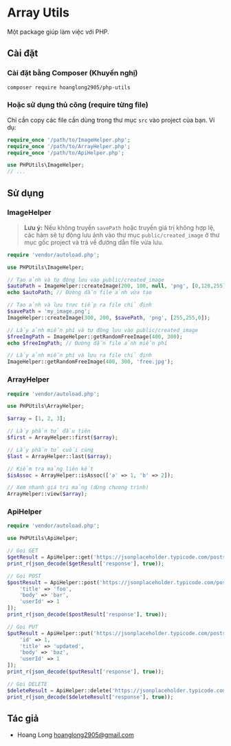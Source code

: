 # Array Utils

Một package giúp làm việc với PHP.

## Cài đặt

### Cài đặt bằng Composer (Khuyến nghị)

```bash
composer require hoanglong2905/php-utils
```

### Hoặc sử dụng thủ công (require từng file)

Chỉ cần copy các file cần dùng trong thư mục `src` vào project của bạn. Ví dụ:

```php
require_once '/path/to/ImageHelper.php';
require_once '/path/to/ArrayHelper.php';
require_once '/path/to/ApiHelper.php';

use PHPUtils\ImageHelper;
// ...
```

## Sử dụng

### ImageHelper

> **Lưu ý:** Nếu không truyền `savePath` hoặc truyền giá trị không hợp lệ, các hàm sẽ tự động lưu ảnh vào thư mục `public/created_image` ở thư mục gốc project và trả về đường dẫn file vừa lưu.

```php
require 'vendor/autoload.php';

use PHPUtils\ImageHelper;

// Tạo ảnh và tự động lưu vào public/created_image
$autoPath = ImageHelper::createImage(200, 100, null, 'png', [0,128,255]);
echo $autoPath; // Đường dẫn file ảnh vừa tạo

// Tạo ảnh và lưu trực tiếp ra file chỉ định
$savePath = 'my_image.png';
ImageHelper::createImage(300, 200, $savePath, 'png', [255,255,0]);

// Lấy ảnh miễn phí và tự động lưu vào public/created_image
$freeImgPath = ImageHelper::getRandomFreeImage(400, 300);
echo $freeImgPath; // Đường dẫn file ảnh miễn phí

// Lấy ảnh miễn phí và lưu ra file chỉ định
ImageHelper::getRandomFreeImage(400, 300, 'free.jpg');
```


### ArrayHelper

```php
require 'vendor/autoload.php';

use PHPUtils\ArrayHelper;

$array = [1, 2, 3];

// Lấy phần tử đầu tiên
$first = ArrayHelper::first($array);

// Lấy phần tử cuối cùng
$last = ArrayHelper::last($array);

// Kiểm tra mảng liên kết
$isAssoc = ArrayHelper::isAssoc(['a' => 1, 'b' => 2]);

// Xem nhanh giá trị mảng (dừng chương trình)
ArrayHelper::view($array);
```

### ApiHelper

```php
require 'vendor/autoload.php';

use PHPUtils\ApiHelper;

// Gọi GET
$getResult = ApiHelper::get('https://jsonplaceholder.typicode.com/posts', ['userId' => 1]);
print_r(json_decode($getResult['response'], true));

// Gọi POST
$postResult = ApiHelper::post('https://jsonplaceholder.typicode.com/posts', [
    'title' => 'foo',
    'body' => 'bar',
    'userId' => 1
]);
print_r(json_decode($postResult['response'], true));

// Gọi PUT
$putResult = ApiHelper::put('https://jsonplaceholder.typicode.com/posts/1', [
    'id' => 1,
    'title' => 'updated',
    'body' => 'baz',
    'userId' => 1
]);
print_r(json_decode($putResult['response'], true));

// Gọi DELETE
$deleteResult = ApiHelper::delete('https://jsonplaceholder.typicode.com/posts/1');
print_r(json_decode($deleteResult['response'], true));
```

## Tác giả
- Hoang Long <hoanglong2905@gmail.com>
